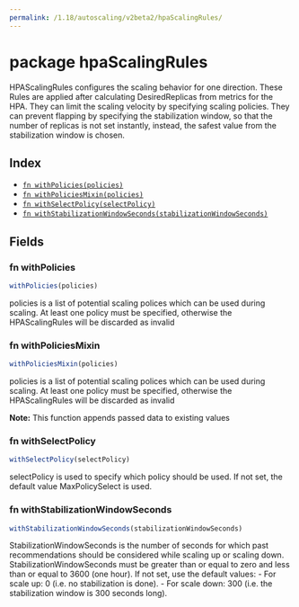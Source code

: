 ```yaml
---
permalink: /1.18/autoscaling/v2beta2/hpaScalingRules/
---
```


# package hpaScalingRules

HPAScalingRules configures the scaling behavior for one direction. These Rules are applied after calculating DesiredReplicas from metrics for the HPA. They can limit the scaling velocity by specifying scaling policies. They can prevent flapping by specifying the stabilization window, so that the number of replicas is not set instantly, instead, the safest value from the stabilization window is chosen.

## Index

* [`fn withPolicies(policies)`](#fn-withpolicies)
* [`fn withPoliciesMixin(policies)`](#fn-withpoliciesmixin)
* [`fn withSelectPolicy(selectPolicy)`](#fn-withselectpolicy)
* [`fn withStabilizationWindowSeconds(stabilizationWindowSeconds)`](#fn-withstabilizationwindowseconds)

## Fields

### fn withPolicies

```ts
withPolicies(policies)
```

policies is a list of potential scaling polices which can be used during scaling. At least one policy must be specified, otherwise the HPAScalingRules will be discarded as invalid

### fn withPoliciesMixin

```ts
withPoliciesMixin(policies)
```

policies is a list of potential scaling polices which can be used during scaling. At least one policy must be specified, otherwise the HPAScalingRules will be discarded as invalid

**Note:** This function appends passed data to existing values

### fn withSelectPolicy

```ts
withSelectPolicy(selectPolicy)
```

selectPolicy is used to specify which policy should be used. If not set, the default value MaxPolicySelect is used.

### fn withStabilizationWindowSeconds

```ts
withStabilizationWindowSeconds(stabilizationWindowSeconds)
```

StabilizationWindowSeconds is the number of seconds for which past recommendations should be considered while scaling up or scaling down. StabilizationWindowSeconds must be greater than or equal to zero and less than or equal to 3600 (one hour). If not set, use the default values: - For scale up: 0 (i.e. no stabilization is done). - For scale down: 300 (i.e. the stabilization window is 300 seconds long).